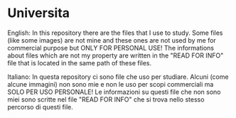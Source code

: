 # Universita

English:
In this repository there are the files that I use to study.
Some files (like some images) are not mine and these ones are not used by me for commercial purpose but ONLY FOR PERSONAL USE!
The informations about files which are not my property are written in the "READ FOR INFO" file that is located in the same path of these files.

Italiano:
In questa repository ci sono file che uso per studiare.
Alcuni (come alcune immagini) non sono mie e non le uso per scopi commerciali ma SOLO PER USO PERSONALE!
Le informazioni su questi file che non sono miei sono scritte nel file "READ FOR INFO" che si trova nello stesso percorso di questi file.
